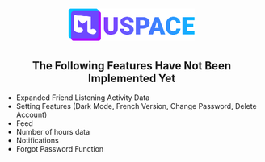 
<html>
    <head>
        <meta charset="utf-8" />
        <title>MuSpace Project Page</title>
        <meta
            name="description"
            content="The features that couldn't be implemented and their reasons"
            />
        <meta name="viewport" content="width=device-width, initial-scale=1" />
        <link href="./style.css" rel="stylesheet" />
    </head>
    <body>
        <h1 align="center">
            <a href="./"
                ><img id="header-logo" src="./logo.svg" width="250" alt="MuSpace logo"
                /></a>
        </h1>
<body>
    
<h2 align="center">The Following Features Have Not Been Implemented Yet</h2>
    
<ul>
    <li>Expanded Friend Listening Activity Data</li>
    <li>Setting Features (Dark Mode, French Version, Change Password, Delete Account)</li>
    <li>Feed</li>
    <li>Number of hours data</li>
    <li>Notifications</li>
    <li>Forgot Password Function</li>
</ul>

  

</body>
